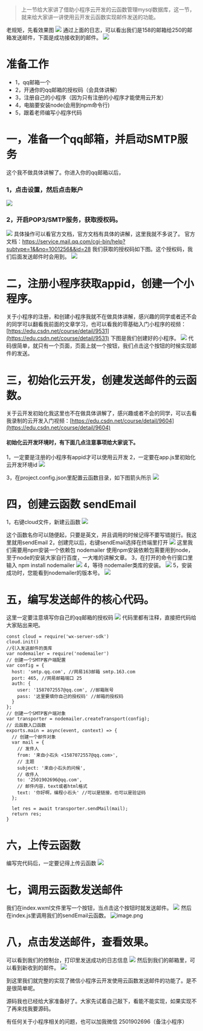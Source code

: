 > 上一节给大家讲了借助小程序云开发的云函数管理mysql数据库，这一节，就来给大家讲一讲使用云开发云函数实现邮件发送的功能。

老规矩，先看效果图
![](https://upload-images.jianshu.io/upload_images/6273713-b0c9a311a191011f.png?imageMogr2/auto-orient/strip%7CimageView2/2/w/1240)
通过上面的日志，可以看出我们是158的邮箱给250的邮箱发送邮件，下面是成功接收到的邮件。
![](https://upload-images.jianshu.io/upload_images/6273713-a50d9f603705eca6.png?imageMogr2/auto-orient/strip%7CimageView2/2/w/1240)


# 准备工作
- 1，qq邮箱一个
- 2，开通你的qq邮箱的授权码（会具体讲解）
- 3，注册自己的小程序（因为只有注册的小程序才能使用云开发）
- 4，电脑要安装node(会用到npm命令行)
- 5，跟着老师编写小程序代码

# 一，准备一个qq邮箱，并启动SMTP服务
这个我不做具体讲解了。你进入你的qq邮箱以后，
### 1，点击设置，然后点击账户
![](https://upload-images.jianshu.io/upload_images/6273713-70284ec8e1fc7ff8.png?imageMogr2/auto-orient/strip%7CimageView2/2/w/1240)

### 2，开启POP3/SMTP服务，获取授权码。
![](https://upload-images.jianshu.io/upload_images/6273713-8339cd760cbacfe8.png?imageMogr2/auto-orient/strip%7CimageView2/2/w/1240)
具体操作可以看官方文档，官方文档有具体的讲解，这里我就不多说了。
官方文档：https://service.mail.qq.com/cgi-bin/help?subtype=1&&no=1001256&&id=28
我们获取的授权码如下图。这个授权码，我们后面发送邮件时会用到。
![](https://upload-images.jianshu.io/upload_images/6273713-3c7d37f086014756.png?imageMogr2/auto-orient/strip%7CimageView2/2/w/1240)

# 二，注册小程序获取appid，创建一个小程序。
关于小程序的注册，和创建小程序我就不在做具体讲解，感兴趣的同学或者还不会的同学可以翻看我前面的文章学习，也可以看我的零基础入门小程序的视频：[https://edu.csdn.net/course/detail/9531](https://edu.csdn.net/course/detail/9531)
下图是我们创建好的小程序。
![](https://upload-images.jianshu.io/upload_images/6273713-73f30a59ace52c0a.png?imageMogr2/auto-orient/strip%7CimageView2/2/w/1240)
代码很简单，就只有一个页面，页面上就一个按钮，我们点击这个按钮的时候实现邮件的发送。

# 三，初始化云开发，创建发送邮件的云函数。
关于云开发初始化我这里也不在做具体讲解了，感兴趣或者不会的同学，可以去看我录制的云开发入门视频：[https://edu.csdn.net/course/detail/9604](https://edu.csdn.net/course/detail/9604)

#### 初始化云开发环境时，有下面几点注意事项给大家说下。
1，一定要是注册的小程序有appid才可以使用云开发
2，一定要在app.js里初始化云开发环境id
![](https://upload-images.jianshu.io/upload_images/6273713-3832b2aefe15eae4.png?imageMogr2/auto-orient/strip%7CimageView2/2/w/1240)

3，在project.config.json里配置云函数目录，如下图箭头所示
![](https://upload-images.jianshu.io/upload_images/6273713-07b67f3a89e6c7fa.png?imageMogr2/auto-orient/strip%7CimageView2/2/w/1240)

# 四，创建云函数 sendEmail
1，右键cloud文件，新建云函数
![](https://upload-images.jianshu.io/upload_images/6273713-69215855d13e9d8f.png?imageMogr2/auto-orient/strip%7CimageView2/2/w/1240)

这个函数名你可以随便起，只要是英文，并且调用的时候记得不要写错就行。我这里就用sendEmail
2，创建完以后，右键sendEmail选择在终端里打开
![](https://upload-images.jianshu.io/upload_images/6273713-16df77ae28c090ef.png?imageMogr2/auto-orient/strip%7CimageView2/2/w/1240)
这里我们需要用npm安装一个依赖包 nodemailer 使用npm安装依赖包需要用到node，至于node的安装大家自行百度，一大堆的讲解文章。
3，在打开的命令行窗口里输入 npm install nodemailer
![](https://upload-images.jianshu.io/upload_images/6273713-4ee562b83151dfc2.png?imageMogr2/auto-orient/strip%7CimageView2/2/w/1240)
4，等待 nodemailer类库的安装。
![](https://upload-images.jianshu.io/upload_images/6273713-fb5f314d85bec022.png?imageMogr2/auto-orient/strip%7CimageView2/2/w/1240)
5，安装成功时，您能看到nodemailer的版本号。
![](https://upload-images.jianshu.io/upload_images/6273713-3479ef7acb7cec09.png?imageMogr2/auto-orient/strip%7CimageView2/2/w/1240)

# 五，编写发送邮件的核心代码。
这里一定要注意填写你自己的qq邮箱的授权码
![](https://upload-images.jianshu.io/upload_images/6273713-17f3347366713703.png?imageMogr2/auto-orient/strip%7CimageView2/2/w/1240)
代码里都有注释，直接把代码给大家贴出来吧。
```
const cloud = require('wx-server-sdk')
cloud.init()
//引入发送邮件的类库
var nodemailer = require('nodemailer')
// 创建一个SMTP客户端配置
var config = {
  host: 'smtp.qq.com', //网易163邮箱 smtp.163.com
  port: 465, //网易邮箱端口 25
  auth: {
    user: '1587072557@qq.com', //邮箱账号
    pass: '这里要填你自己的授权码' //邮箱的授权码
  }
};
// 创建一个SMTP客户端对象
var transporter = nodemailer.createTransport(config);
// 云函数入口函数
exports.main = async(event, context) => {
  // 创建一个邮件对象
  var mail = {
    // 发件人
    from: '来自小石头 <1587072557@qq.com>',
    // 主题
    subject: '来自小石头的问候',
    // 收件人
    to: '2501902696@qq.com',
    // 邮件内容，text或者html格式
    text: '你好啊，编程小石头' //可以是链接，也可以是验证码
  };

  let res = await transporter.sendMail(mail);
  return res;
}
```

# 六，上传云函数
编写完代码后，一定要记得上传云函数
![](https://upload-images.jianshu.io/upload_images/6273713-7008de27ffa70e96.png?imageMogr2/auto-orient/strip%7CimageView2/2/w/1240)

# 七，调用云函数发送邮件
我们在index.wxml文件里写一个按钮，当点击这个按钮时就发送邮件。
![](https://upload-images.jianshu.io/upload_images/6273713-bfbee4ac65caac99.png?imageMogr2/auto-orient/strip%7CimageView2/2/w/1240)
然后在index.js里调用我们的sendEmail云函数。
![image.png](https://upload-images.jianshu.io/upload_images/6273713-5d31566ed22c5afe.png?imageMogr2/auto-orient/strip%7CimageView2/2/w/1240)

# 八，点击发送邮件，查看效果。
可以看到我们的控制台，打印里发送成功的日志信息
![](https://upload-images.jianshu.io/upload_images/6273713-1054802ce945e52f.png?imageMogr2/auto-orient/strip%7CimageView2/2/w/1240)
然后到我们的邮箱里，可以看到新收到的邮件。
![](https://upload-images.jianshu.io/upload_images/6273713-3fbd427b4c31fbb2.png?imageMogr2/auto-orient/strip%7CimageView2/2/w/1240)

到这里我们就完整的实现了微信小程序云开发使用云函数发送邮件的功能了。是不是很简单呢。

源码我也已经给大家准备好了。大家先试着自己敲下，看能不能实现，如果实现不了再来找我要源码。

有任何关于小程序相关的问题，也可以加我微信 2501902696（备注小程序）









